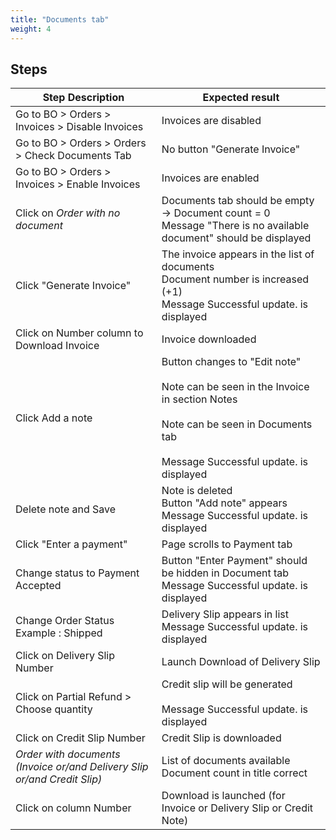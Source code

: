 ```yaml
---
title: "Documents tab"
weight: 4
---
```

## Steps
| Step Description | Expected result |
| ----- | ----- |
| Go to BO > Orders > Invoices > Disable Invoices | Invoices are disabled |
| Go to BO > Orders > Orders > Check Documents Tab | No button "Generate Invoice" |
| Go to BO > Orders > Invoices > Enable Invoices | Invoices are enabled |
| Click on *Order with no document* | Documents tab should be empty -> Document count = 0<br>Message "There is no available document" should be displayed |
| Click "Generate Invoice" | The invoice appears in the list of documents<br>Document number is increased (+1)<br>Message Successful update. is displayed |
| Click on Number column to Download Invoice | Invoice downloaded |
| Click Add a note | Button changes to "Edit note"<br><br>Note can be seen in the Invoice in section Notes<br><br>Note can be seen in Documents tab<br><br>Message Successful update. is displayed |
| Delete note and Save | Note is deleted<br>Button "Add note" appears<br>Message Successful update. is displayed |
| Click "Enter a payment" | Page scrolls to Payment tab |
| Change status to Payment Accepted | Button "Enter Payment" should be hidden in Document tab<br>Message Successful update. is displayed |
| Change Order Status<br>Example : Shipped | Delivery Slip appears in list<br>Message Successful update. is displayed |
| Click on Delivery Slip Number | Launch Download of Delivery Slip |
| Click on Partial Refund > Choose quantity | Credit slip will be generated<br><br>Message Successful update. is displayed |
| Click on Credit Slip Number | Credit Slip is downloaded |
| *Order with documents (Invoice or/and Delivery Slip or/and Credit Slip)* | List of documents available<br>Document count in title correct |
| Click on column Number | Download is launched (for Invoice or Delivery Slip or Credit Note) |
